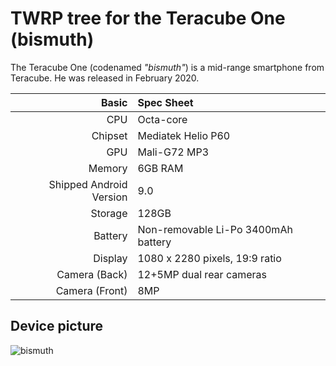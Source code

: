 TWRP tree for the Teracube One (bismuth)
=================================================

The Teracube One (codenamed _"bismuth"_) is a mid-range smartphone from Teracube.
He was released in February 2020.

| Basic                   | Spec Sheet                                                                                                                     |
| -----------------------:|:------------------------------------------------------------------------------------------------------------------------------ |
| CPU                     | Octa-core                                                                                                                      |
| Chipset                 | Mediatek Helio P60                                                                                                             |
| GPU                     | Mali-G72 MP3                                                                                                                   |
| Memory                  | 6GB RAM                                                                                                                        |
| Shipped Android Version | 9.0                                                                                                                            |
| Storage                 | 128GB                                                                                                                          |
| Battery                 | Non-removable Li-Po 3400mAh battery                                                                                            |
| Display                 | 1080 x 2280 pixels, 19:9 ratio                                                                                                 |
| Camera (Back)           | 12+5MP dual rear cameras                                                                                                       |
| Camera (Front)          | 8MP                                                                                                                            |

## Device picture
![bismuth](https://cdn.shopify.com/s/files/1/0253/7386/8081/products/PRODUCT-1_450x.png?v=1579695634)
